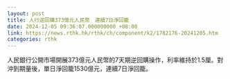 ```yaml
---
layout: post
title: 人行逆回購373億元人民幣　連續7日淨回籠
date: 2024-12-05 09:36:07.000000000 +08:00
link: https://news.rthk.hk/rthk/ch/component/k2/1782176-20241205.htm
categories: rthk
---
```


人民銀行公開市場開展373億元人民幣的7天期逆回購操作，利率維持於1.5厘。對沖到期量後，單日淨回籠1530億元，連續7日淨回籠。
